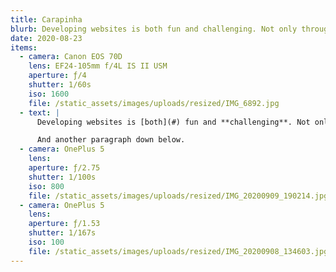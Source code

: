 ```yaml
---
title: Carapinha
blurb: Developing websites is both fun and challenging. Not only through the design process, but also the implementation. I get to regularly try new approaches and do things I haven't done before.
date: 2020-08-23
items:
  - camera: Canon EOS 70D
    lens: EF24-105mm f/4L IS II USM
    aperture: ƒ/4
    shutter: 1/60s
    iso: 1600
    file: /static_assets/images/uploads/resized/IMG_6892.jpg
  - text: |
      Developing websites is [both](#) fun and **challenging**. Not only through the design process, but also the implementation. I get to regularly try new approaches and do things I haven't done before.

      And another paragraph down below.
  - camera: OnePlus 5
    lens: 
    aperture: ƒ/2.75
    shutter: 1/100s
    iso: 800
    file: /static_assets/images/uploads/resized/IMG_20200909_190214.jpg
  - camera: OnePlus 5
    lens: 
    aperture: ƒ/1.53
    shutter: 1/167s
    iso: 100
    file: /static_assets/images/uploads/resized/IMG_20200908_134603.jpg
---
```

